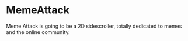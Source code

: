 # MemeAttack
Meme Attack is going to be a 2D sidescroller, totally dedicated to memes and the online community.

